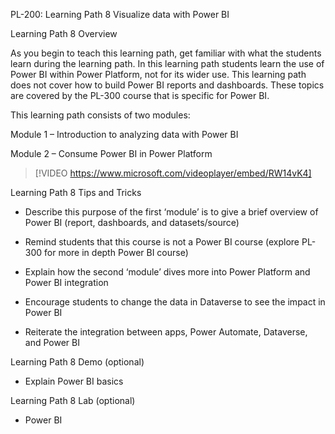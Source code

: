 
PL-200: Learning Path 8 Visualize data with Power BI 

Learning Path 8 Overview 

As you begin to teach this learning path, get familiar with what the students learn during the learning path. In this learning path students learn the use of Power BI within Power Platform, not for its wider use. This learning path does not cover how to build Power BI reports and dashboards. These topics are covered by the PL-300 course that is specific for Power BI. 

This learning path consists of two modules: 

Module 1 – Introduction to analyzing data with Power BI 

Module 2 – Consume Power BI in Power Platform 

> [!VIDEO https://www.microsoft.com/videoplayer/embed/RW14vK4] 

Learning Path 8 Tips and Tricks 

- Describe this purpose of the first ‘module’ is to give a brief overview of Power BI (report, dashboards, and datasets/source)  

- Remind students that this course is not a Power BI course (explore PL-300 for more in depth Power BI course) 

- Explain how the second ‘module’ dives more into Power Platform and Power BI integration 

- Encourage students to change the data in Dataverse to see the impact in Power BI 

- Reiterate the integration between apps, Power Automate, Dataverse, and Power BI 

Learning Path 8 Demo (optional) 

- Explain Power BI basics 

Learning Path 8 Lab (optional) 

- Power BI  